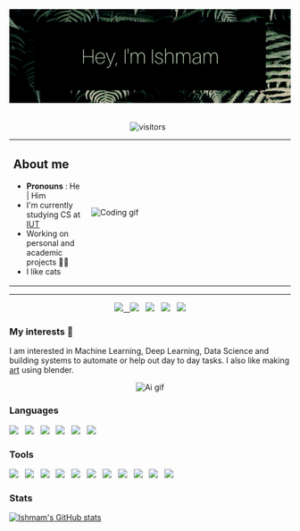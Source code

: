 <div align="center">
  <img src="https://github.com/ishmamt/ishmamt/blob/main/Hey%2C%20I'm%20Ishmam.png" alt="Coding gif" width="700">

  <br>
  <br>
  
  ![visitors](https://visitor-badge.glitch.me/badge?page_id=ishmamt.visitor-badge) &nbsp;
<!--   [![Repos Badge](https://badges.pufler.dev/repos/ishmamt)](https://badges.pufler.dev) &nbsp; -->
<!--   [![Years Badge](https://badges.pufler.dev/years/ishmamt)](https://badges.pufler.dev) -->

</div>

<div align="center">
  <table>
    <tr>
      <td>
        <h2> About me </h2>
        <ul>
          <li><b>Pronouns</b> : He | Him </li>
          <li> I'm currently studying CS at <a href="https://www.iutoic-dhaka.edu">IUT</a> </li>
          <li> Working on personal and academic projects 👨‍💻 </li>
          <li> I like cats </li>
        </ul>
      </td>
      <td>
        <img src="https://media.giphy.com/media/iIqmM5tTjmpOB9mpbn/giphy.gif" alt="Coding gif" width="350" align="right">
      </td>
    </tr>
  </table>
</div>

---

<div align="center">
  
<!-- [<img src="https://seeklogo.com/images/H/hashnode-logo-B114767E70-seeklogo.com.png" width="3.5%"/>](https://ishmamtashdeed.hashnode.dev/) &nbsp; -->
  <a href="mailto:ishmam.tashdeed13@gmail.com"> <img src="https://seeklogo.com/images/G/gmail-logo-B9EE8C51F1-seeklogo.com.png" width="3.5%"/> &nbsp;
  [<img src="https://seeklogo.com/images/L/linkedin-in-icon-logo-2E34704F04-seeklogo.com.png" width="3.5%"/>](https://www.linkedin.com/in/ishmam-tashdeed/) &nbsp;
  [<img src="https://seeklogo.com/images/T/twitter-2012-positive-logo-916EDF1309-seeklogo.com.png" width="3.5%"/>](https://twitter.com/ishmamtashdeed) &nbsp;
  [<img src="https://seeklogo.com/images/R/reddit-logo-8ABF8F5F2B-seeklogo.com.png" width="3.5%"/>](https://www.reddit.com/user/ishmamtashdeed) &nbsp;
  [<img src="https://seeklogo.com/images/A/artstation-logo-5765B1C358-seeklogo.com.png" width="3.5%"/>](https://sed_cat.artstation.com/)
    
</div>
  
### My interests 💜
I am interested in Machine Learning, Deep Learning, Data Science and building systems to automate or help out day to day tasks. I also like making [art](https://sed_cat.artstation.com/ "ArtStation") using blender.

<div align="center">
  <img src="https://media.giphy.com/media/2jMtpIi8mhE8ctiMtK/giphy.gif" alt="Ai gif" width="550">
</div>

### Languages
<img height="40" src="https://seeklogo.com/images/P/python-logo-A32636CAA3-seeklogo.com.png"> &nbsp;
<img height="40" src="https://seeklogo.com/images/C/c-logo-43CE78FF9C-seeklogo.com.png"> &nbsp;
<img height="40" src="https://seeklogo.com/images/C/c-programming-language-logo-9B32D017B1-seeklogo.com.png"> &nbsp;
<img height="40" src="https://seeklogo.com/images/J/java-logo-7833D1D21A-seeklogo.com.png"> &nbsp;
<img height="40" src="https://seeklogo.com/images/H/html5-with-wordmark-color-logo-4259B7F24F-seeklogo.com.png"> &nbsp;
<img height="40" src="https://seeklogo.com/images/J/javascript-js-logo-2949701702-seeklogo.com.png">

### Tools
<img height="30" src="https://seeklogo.com/images/S/scikit-learn-logo-8766D07E2E-seeklogo.com.png"> &nbsp;
<img height="40" src="https://seeklogo.com/images/T/tensorflow-logo-02FCED4F98-seeklogo.com.png"> &nbsp;
<img height="40" src="https://seeklogo.com/images/J/jupyter-logo-A91705F539-seeklogo.com.png"> &nbsp;
<img height="40" src="https://seeklogo.com/images/G/git-logo-CD8D6F1C09-seeklogo.com.png"> &nbsp;
<img height="40" src="https://seeklogo.com/images/G/github-logo-5F384D0265-seeklogo.com.png"> &nbsp;
<img height="40" src="https://seeklogo.com/images/B/blender-logo-91B66CA31F-seeklogo.com.png"> &nbsp;
<img height="40" src="https://seeklogo.com/images/F/flask-logo-44C507ABB7-seeklogo.com.png"> &nbsp;
<img height="40" src="https://seeklogo.com/images/S/sublime-text-logo-C2736A0B50-seeklogo.com.png"> &nbsp;
<img height="40" src="https://seeklogo.com/images/S/sqlite-logo-5E9F462E6A-seeklogo.com.png"> &nbsp;
<img height="40" src="https://seeklogo.com/images/M/MySQL-logo-F6FF285A58-seeklogo.com.png"> &nbsp;
<img height="40" src="https://seeklogo.com/images/P/pytorch-logo-84F95D0AF5-seeklogo.com.png"> &nbsp;

### Stats
[![Ishmam's GitHub stats](https://github-readme-stats.vercel.app/api?username=ishmamt)](https://github.com/anuraghazra/github-readme-stats)
